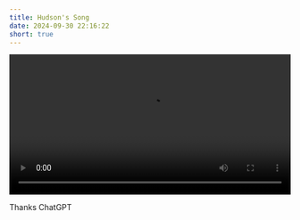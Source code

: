 ```yaml
---
title: Hudson's Song
date: 2024-09-30 22:16:22
short: true
---
```


<video width="100%" height="auto" autoplay controls>
	<source src="{% asset_path hudsonSong.mp4 %}" type="video/mp4">
</video>

Thanks ChatGPT
